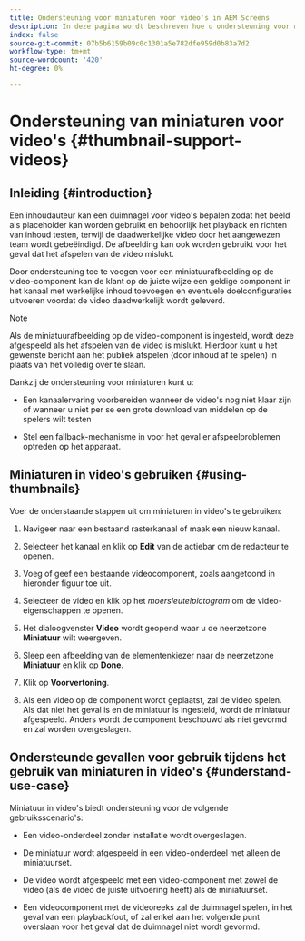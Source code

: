 ```yaml
---
title: Ondersteuning voor miniaturen voor video's in AEM Screens
description: In deze pagina wordt beschreven hoe u ondersteuning voor miniaturen voor video's in schermen kunt toevoegen.
index: false
source-git-commit: 07b5b6159b09c0c1301a5e782dfe959d0b83a7d2
workflow-type: tm+mt
source-wordcount: '420'
ht-degree: 0%

---
```


# Ondersteuning van miniaturen voor video&#39;s {#thumbnail-support-videos}

## Inleiding {#introduction}

Een inhoudauteur kan een duimnagel voor video&#39;s bepalen zodat het beeld als placeholder kan worden gebruikt en behoorlijk het playback en richten van inhoud testen, terwijl de daadwerkelijke video door het aangewezen team wordt gebeëindigd. De afbeelding kan ook worden gebruikt voor het geval dat het afspelen van de video mislukt.

Door ondersteuning toe te voegen voor een miniatuurafbeelding op de video-component kan de klant op de juiste wijze een geldige component in het kanaal met werkelijke inhoud toevoegen en eventuele doelconfiguraties uitvoeren voordat de video daadwerkelijk wordt geleverd.

>[!NOTE]
>Als de miniatuurafbeelding op de video-component is ingesteld, wordt deze afgespeeld als het afspelen van de video is mislukt. Hierdoor kunt u het gewenste bericht aan het publiek afspelen (door inhoud af te spelen) in plaats van het volledig over te slaan.

Dankzij de ondersteuning voor miniaturen kunt u:

* Een kanaalervaring voorbereiden wanneer de video&#39;s nog niet klaar zijn of wanneer u niet per se een grote download van middelen op de spelers wilt testen

* Stel een fallback-mechanisme in voor het geval er afspeelproblemen optreden op het apparaat.

## Miniaturen in video&#39;s gebruiken {#using-thumbnails}

Voer de onderstaande stappen uit om miniaturen in video&#39;s te gebruiken:

1. Navigeer naar een bestaand rasterkanaal of maak een nieuw kanaal.

1. Selecteer het kanaal en klik op **Edit** van de actiebar om de redacteur te openen.

1. Voeg of geef een bestaande videocomponent, zoals aangetoond in hieronder figuur toe uit.

1. Selecteer de video en klik op het *moersleutelpictogram* om de video-eigenschappen te openen.

1. Het dialoogvenster **Video** wordt geopend waar u de neerzetzone **Miniatuur** wilt weergeven.

1. Sleep een afbeelding van de elementenkiezer naar de neerzetzone **Miniatuur** en klik op **Done**.

1. Klik op **Voorvertoning**.

1. Als een video op de component wordt geplaatst, zal de video spelen. Als dat niet het geval is en de miniatuur is ingesteld, wordt de miniatuur afgespeeld. Anders wordt de component beschouwd als niet gevormd en zal worden overgeslagen.

## Ondersteunde gevallen voor gebruik tijdens het gebruik van miniaturen in video&#39;s {#understand-use-case}

Miniatuur in video&#39;s biedt ondersteuning voor de volgende gebruiksscenario&#39;s:

* Een video-onderdeel zonder installatie wordt overgeslagen.

* De miniatuur wordt afgespeeld in een video-onderdeel met alleen de miniatuurset.

* De video wordt afgespeeld met een video-component met zowel de video (als de video de juiste uitvoering heeft) als de miniatuurset.

* Een videocomponent met de videoreeks zal de duimnagel spelen, in het geval van een playbackfout, of zal enkel aan het volgende punt overslaan voor het geval dat de duimnagel niet wordt gevormd.
